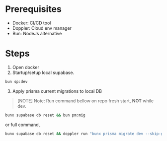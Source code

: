 # Prerequisites

- Docker: CI/CD tool
- Doppler: Cloud env manager
- Bun: NodeJs alternative

# Steps

1. Open docker
2. Startup/setup local supabase.

```bash
bun sp:dev
```

3. Apply prisma current migrations to local DB

> [NOTE] Note: Run command bellow on repo fresh start, **NOT** while dev.

```bash
bunx supabase db reset && bun pm:mig
```

or full command,

```bash
bunx supabase db reset && doppler run "bunx prisma migrate dev --skip-generate"
```
